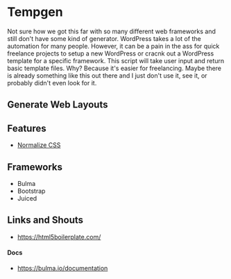 # Tempgen
Not sure how we got this far with so many different web frameworks and still don't have some kind of generator. WordPress takes a lot of the automation for many people. However, it can be a pain in the ass for quick freelance projects to setup a new WordPress or cracnk out a WordPress template for a specific framework. This script will take user input and return basic template files. Why? Because it's easier for freelancing. Maybe there is already something like this out there and I just don't use it, see it, or probably didn't even look for it.

## Generate Web Layouts

## Features
* [Normalize CSS](https://necolas.github.io/normalize.css/)

## Frameworks
* Bulma
* Bootstrap
* Juiced

## Links and Shouts
* https://html5boilerplate.com/

#### Docs
* https://bulma.io/documentation
